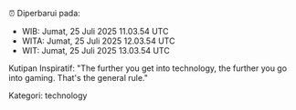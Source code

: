 ⏰ Diperbarui pada:
- WIB: Jumat, 25 Juli 2025 11.03.54 UTC
- WITA: Jumat, 25 Juli 2025 12.03.54 UTC
- WIT: Jumat, 25 Juli 2025 13.03.54 UTC

Kutipan Inspiratif:
"The further you get into technology, the further you go into gaming. That's the general rule."


Kategori: technology

